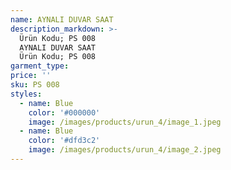 ```yaml
---
name: AYNALI DUVAR SAAT
description_markdown: >-
  Ürün Kodu; PS 008                                                    
  AYNALI DUVAR SAAT                                               
  Ürün Kodu; PS 008
garment_type:
price: ''
sku: PS 008
styles:
  - name: Blue
    color: '#000000'
    image: /images/products/urun_4/image_1.jpeg
  - name: Blue
    color: '#dfd3c2'
    image: /images/products/urun_4/image_2.jpeg
---
```

